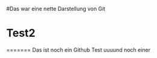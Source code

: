 #Das war eine nette Darstellung von Git
# Test2
=======
Das ist noch ein Github Test uuuund noch einer
